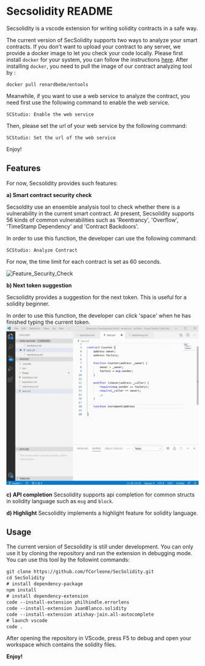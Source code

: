# Secsolidity README

Secsolidity is a vscode extension for writing solidity contracts in a safe way. 

The current version of SecSolidity supports two ways to analyze your smart contracts. If you don't want to upload your contract to any server, we provide a docker image to let you check your code locally. Please first install `docker` for your system, you can follow the instructions [here](https://docs.docker.com/get-docker/). After installing `docker`, you need to pull the image of our contract analyzing tool by :
```
docker pull renardbebe/entools
```

Meanwhile, if you want to use a web service to analyze the contract, you need first use the following command to enable the web service.
```
SCStudio: Enable the web service
```
Then, please set the url of your web service by the following command:
```
SCStudio: Set the url of the web service
```

Enjoy!

## Features

For now, Secsolidity provides such features:

**a) Smart contract security check**

Secsoldity use an ensemble analysis tool to check whether there is a vulnerability in the current smart contract. At present, Secsolidity supports 56 kinds of common vulnerabilities such as 'Reentrancy', 'Overflow', 'TimeStamp Dependency' and 'Contract Backdoors'.

In order to use this function, the developer can use the following command:
```
SCStudio: Analyze Contract
```
For now, the time limit for each contract is set as 60 seconds.

![Feature_Security_Check](img/secsolidity_analyze.gif)

**b) Next token suggestion**

Secsolidity provides a suggestion for the next token. This is useful for a solidity beginner.

In order to use this function, the developer can click 'space' when he has finished typing the current token.
![Feature_Token](img/secsolidity_token.gif)

**c) API completion**
Secsolidity supports api completion for common structs in solidity language such as `msg` and `block`.

**d) Highlight**
Secsolidity implements a highlight feature for solidity language.


## Usage

The current version of Secsolidity is still under development. You can only use it by cloning the repository and run the extension in debugging mode. You can use this tool by the followint commands:
```shell
git clone https://github.com/fCorleone/SecSolidity.git
cd SecSolidity
# install dependency-package
npm install
# install dependency-extension
code --install-extension philhindle.errorlens
code --install-extension JuanBlanco.solidity
code --install-extension atishay-jain.all-autocomplete
# launch vscode
code .
```
After opening the repository in VScode, press F5 to debug and open your workspace which contains the solidity files.

**Enjoy!**
